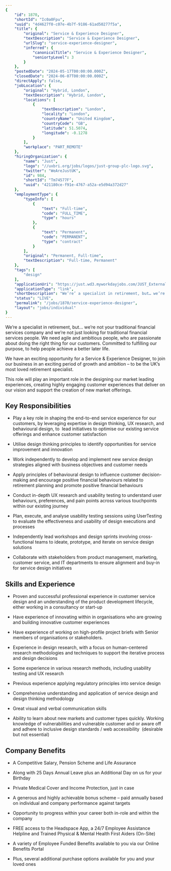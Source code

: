 ```yaml
---
{
	"id": 1870,
	"shortId": "Ic0a0Fpu",
	"uuid": "4d4627f0-c07e-4b7f-9186-61ad50277f5a",
	"title": {
		"original": "Service & Experience Designer",
		"textDescription": "Service & Experience Designer",
		"urlSlug": "service-experience-designer",
		"inferred": {
			"canonicalTitle": "Service & Experience Designer",
			"seniortyLevel": 3
		}
	},
	"postedDate": "2024-05-17T00:00:00.000Z",
	"closedDate": "2024-06-07T00:00:00.000Z",
	"directApply": false,
	"jobLocation": {
		"original": "Hybrid, London",
		"textDescription": "Hybrid, London",
		"locations": [
			{
				"textDescription": "London",
				"locality": "London",
				"countryName": "United Kingdom",
				"countryCode": "GB",
				"latitude": 51.5074,
				"longitude": -0.1278
			}
		],
		"workplace": "PART_REMOTE"
	},
	"hiringOrganization": {
		"name": "Just",
		"logo": "//uxbri.org/jobs/logos/just-group-plc-logo.svg",
		"twitter": "WeAreJustUK",
		"id": 984,
		"shortId": "Tm74577F",
		"uuid": "421180ce-f91e-4767-a52a-e5d94a372d27"
	},
	"employmentType": {
		"typeInfo": [
			{
				"text": "Full-time",
				"code": "FULL_TIME",
				"type": "hours"
			},
			{
				"text": "Permanent",
				"code": "PERMANENT",
				"type": "contract"
			}
		],
		"original": "Permanent, Full-time",
		"textDescription": "Full-time, Permanent"
	},
	"tags": [
		"design"
	],
	"applicationUri": "https://just.wd3.myworkdayjobs.com/JUST_External/login?redirect=%2FJUST_External%2Fjob%2FLondon%2FService---Experience-Designer_R4684%2Fapply",
	"applicationType": "link",
	"shortDescription": "We’re’ a specialist in retirement, but… we’re’ not your traditional financial services company and we’re’ not just looking for traditional financial services people. We need agile and ambitious",
	"status": "LIVE",
	"permalink": "/jobs/1870/service-experience-designer",
	"layout": "jobs/individual"
}
---
```

<p>We’re a specialist in retirement, but… we’re not your traditional financial services company and we’re not just looking for traditional financial services people. We need agile and ambitious people, who are passionate about doing the right thing for our customers. Committed to fulfilling our purpose, to help people achieve a better later life.</p><p>We have an exciting opportunity for a Service &amp; Experience Designer, to join our business in an exciting period of growth and ambition – to be the UK’s most loved retirement specialist.</p><p>This role will play an important role in the designing our market leading experiences, creating highly engaging customer experiences that deliver on our vision and support the creation of new market offerings.</p><h2>Key Responsibilities</h2><ul><li><p>Play a key role in shaping the end-to-end service experience for our customers, by leveraging expertise in design thinking, UX research, and behavioural design, to&nbsp; lead initiatives to optimise our existing service offerings and enhance customer satisfaction</p></li><li><p>Utilise design thinking principles to identify opportunities for service improvement and innovation</p></li><li><p>Work independently to develop and implement new service design strategies aligned with business objectives and customer needs</p></li><li><p>Apply principles of behavioural design to influence customer decision-making and encourage positive financial behaviours related to retirement planning and promote positive financial behaviours</p></li><li><p>Conduct in-depth UX research and usability testing to understand user behaviours, preferences, and pain points across various touchpoints within our existing journey</p></li></ul><ul><li><p>Plan, execute, and analyse usability testing sessions using UserTesting to evaluate the effectiveness and usability of design executions and processes</p></li><li><p>Independently lead workshops and design sprints involving cross-functional teams to ideate, prototype, and iterate on service design solutions</p></li><li><p>Collaborate with stakeholders from product management, marketing, customer service, and IT departments to ensure alignment and buy-in for service design initiatives</p></li></ul><h2>Skills and Experience</h2><ul><li><p>Proven and successful professional experience in customer service design and an understanding of the product development lifecycle, either working in a consultancy or start-up</p></li><li><p>Have experience of innovating within in organisations who are growing and building innovative customer experiences</p></li><li><p>Have experience of working on high-profile project briefs with Senior members of organisations or stakeholders.</p></li><li><p>Experience in design research, with a focus on human-centered research methodologies and techniques to support the iterative process and design decisions&nbsp;</p></li><li><p>Some experience in various research methods, including usability testing and UX research</p></li><li><p>Previous experience applying regulatory principles into service design</p></li><li><p>Comprehensive understanding and application of service design and design thinking methodology</p></li><li><p>Great visual and verbal communication skills</p></li><li><p>Ability to learn about new markets and customer types quickly. Working knowledge of vulnerabilities and vulnerable customer and or aware off and adhere to inclusive design standards / web accessibility&nbsp; (desirable but not essential)</p></li></ul><h2>Company Benefits</h2><ul><li><p>A Competitive Salary, Pension Scheme and Life Assurance</p></li><li><p>Along with 25 Days Annual Leave plus an Additional Day on us for your Birthday</p></li><li><p>Private Medical Cover and Income Protection, just in case</p></li><li><p>A generous and highly achievable bonus scheme – paid annually based on individual and company performance against targets</p></li><li><p>Opportunity to progress within your career both in-role and within the company</p></li><li><p>FREE access to the Headspace App, a 24/7 Employee Assistance Helpline and Trained Physical &amp; Mental Health First Aiders (On-Site)</p></li><li><p>A variety of Employee Funded Benefits available to you via our Online Benefits Portal</p></li><li><p>Plus, several additional purchase options available for you and your loved ones</p></li></ul>

